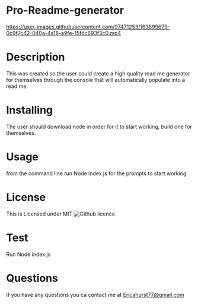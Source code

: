 # Pro-Readme-generator

https://user-images.githubusercontent.com/97471253/163899679-0c9f7c42-040a-4a18-a9fe-15fdc693f3c0.mp4

# Description
This was created so the user could create a high quality read me generator for themselves 
through the console that will automatically populate into a read me. 
# Installing
The user should download node in order for it to start working, build one for themselves.

# Usage
from the command line run Node index.js for the prompts to start working. 
# License
This is Licensed under MIT
![Github licence](http://img.shields.io/badge/license-MIT-blue.svg)

# Test
Run Node index.js

# Questions
If you have any questions you ca contact me at Ericahurst77@gmail.com
